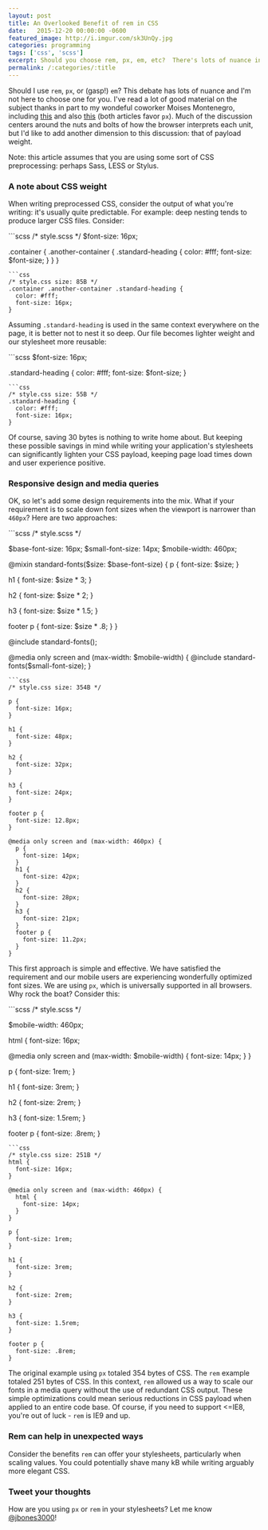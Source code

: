```yaml
---
layout: post
title: An Overlooked Benefit of rem in CSS
date:   2015-12-20 00:00:00 -0600
featured_image: http://i.imgur.com/sk3UnQy.jpg
categories: programming
tags: ['css', 'scss']
excerpt: Should you choose rem, px, em, etc?  There's lots of nuance in this discussion.  Use of the rem unit can offer savings in the form of payload weight.  Here's how.
permalink: /:categories/:title
---
```


<p>
Should I use <code>rem</code>, <code>px</code>, or (gasp!) <code>em</code>?  This debate has lots of nuance and I'm not here to choose one for you.  I've read a lot of good material on the subject thanks in part to my wondeful coworker Moises Montenegro, including <a href="http://benfrain.com/just-use-pixels/">this</a> and also <a href="https://mindtheshift.wordpress.com/2015/04/02/r-i-p-rem-viva-css-reference-pixel/">this</a> (both articles favor <code>px</code>).  Much of the discussion centers around the nuts and bolts of how the browser interprets each unit, but I'd like to add another dimension to this discussion: that of payload weight.

</p><p>
Note: this article assumes that you are using some sort of CSS preprocessing: perhaps Sass, LESS or Stylus.  
</p>
<h3>A note about CSS weight</h3>
<p>
When writing preprocessed CSS, consider the output of what you're writing: it's usually quite predictable.  For example: deep nesting tends to produce larger CSS files.  Consider:
</p>
```scss
/* style.scss */
$font-size: 16px;

.container {
  .another-container {
    .standard-heading {
      color: #fff;
      font-size: $font-size;
    }
  }
}
```
```css
/* style.css size: 85B */
.container .another-container .standard-heading {
  color: #fff;
  font-size: 16px;
}
```
<p>
Assuming <code>.standard-heading</code> is used in the same context everywhere on the page, it is better not to nest it so deep.  Our file becomes lighter weight and our stylesheet more reusable:
</p>
```scss
$font-size: 16px;

.standard-heading {
  color: #fff;
  font-size: $font-size;
}
```
```css
/* style.css size: 55B */
.standard-heading {
  color: #fff;
  font-size: 16px;
}
```
<p>
Of course, saving 30 bytes is nothing to write home about.  But keeping these possible savings in mind while writing your application's stylesheets can significantly lighten your CSS payload, keeping page load times down and user experience positive.
</p>
<h3>Responsive design and media queries</h3>
<p>
OK, so let's add some design requirements into the mix.  What if your requirement is to scale down font sizes when the viewport is narrower than <code>460px</code>?  Here are two approaches:
</p>
```scss
/* style.scss */

$base-font-size: 16px;
$small-font-size: 14px;
$mobile-width: 460px;

@mixin standard-fonts($size: $base-font-size) {
  p {
    font-size: $size;
  }
  
  h1 {
    font-size: $size * 3;
  }
  
  h2 {
    font-size: $size * 2;
  }
  
  h3 {
    font-size: $size * 1.5;
  }
  
  footer p {
    font-size: $size * .8;
  }
}

@include standard-fonts();

@media only screen and (max-width: $mobile-width) {
  @include standard-fonts($small-font-size);
}
```
```css
/* style.css size: 354B */

p {
  font-size: 16px;
}

h1 {
  font-size: 48px;
}

h2 {
  font-size: 32px;
}

h3 {
  font-size: 24px;
}

footer p {
  font-size: 12.8px;
}

@media only screen and (max-width: 460px) {
  p {
    font-size: 14px;
  }
  h1 {
    font-size: 42px;
  }
  h2 {
    font-size: 28px;
  }
  h3 {
    font-size: 21px;
  }
  footer p {
    font-size: 11.2px;
  }
}
```
<p>
This first approach is simple and effective.  We have satisfied the requirement and our mobile users are experiencing wonderfully optimized font sizes.  We are using <code>px</code>, which is universally supported in all browsers.  Why rock the boat?  Consider this:
</p>
```scss
/* style.scss */

$mobile-width: 460px;

html {
  font-size: 16px;
  
  @media only screen and (max-width: $mobile-width) {
    font-size: 14px;
  }
}

p {
  font-size: 1rem;
}

h1 {
  font-size: 3rem;
}

h2 {
  font-size: 2rem;
}

h3 {
  font-size: 1.5rem;
}
  
footer p {
  font-size: .8rem;
}
```
```css
/* style.css size: 251B */
html {
  font-size: 16px;
}

@media only screen and (max-width: 460px) {
  html {
    font-size: 14px;
  }
}

p {
  font-size: 1rem;
}

h1 {
  font-size: 3rem;
}

h2 {
  font-size: 2rem;
}

h3 {
  font-size: 1.5rem;
}

footer p {
  font-size: .8rem;
}
```
<p>
The original example using <code>px</code> totaled 354 bytes of CSS.  The <code>rem</code> example totaled 251 bytes of CSS.  In this context, <code>rem</code> allowed us a way to scale our fonts in a media query without the use of redundant CSS output.  These simple optimizations could mean serious reductions in CSS payload when applied to an entire code base.  Of course, if you need to support &lt;=IE8, you're out of luck - <code>rem</code> is IE9 and up.
</p>
<h3>Rem can help in unexpected ways</h3>
<p>
Consider the benefits <code>rem</code> can offer your stylesheets, particularly when scaling values.  You could potentially shave many kB while writing arguably more elegant CSS.
</p>
<h3>Tweet your thoughts</h3>
<p>
How are you using <code>px</code> or <code>rem</code> in your stylesheets?  Let me know <a href="https://twitter.com/jbones3000">@jbones3000</a>!
</p>
